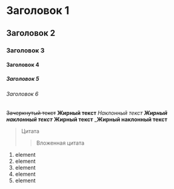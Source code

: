 # Заголовок 1
## Заголовок 2
### Заголовок 3
#### Заголовок 4
##### Заголовок 5
###### Заголовок 6
~~Зачеркнутый текст~~
**Жирный текст**
*Наклонный текст*
***Жирный наклонный текст***
__Жирный текст__
___Жирный наклонный текст__
> Цитата
>> Вложенная цитата
1. element
2. element
3. element
4. element
5. element

